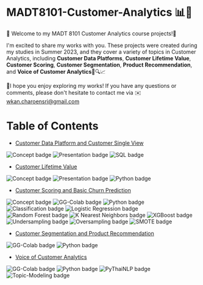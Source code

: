 # MADT8101-Customer-Analytics 📊💼 


🌟 Welcome to my MADT 8101 Customer Analytics course projects!🌟 

I'm excited to share my works with you. These projects were created during my studies in Summer 2023, and they cover a variety of topics in Customer Analytics, including **Customer Data Platforms**, **Customer Lifetime Value**, **Customer Scoring**, **Customer Segmentation**, **Product Recommendation**, and **Voice of Customer Analytics**🚀🔍📈

📍I hope you enjoy exploring my works! If you have any questions or comments, please don't hesitate to contact me via ✉️ wkan.charoensri@gmail.com 



# Table of Contents 
 - [Customer Data Platform and Customer Single View](https://github.com/Wkan19/MADT8101-Customer-Analytics/tree/main/Customer%20Data%20Platform%20and%20Customer%20Single%20View)
   
![Concept badge](https://img.shields.io/badge/-Concept-blue.svg) ![Presentation badge](https://img.shields.io/badge/-Presentation-blue.svg) ![SQL badge](https://img.shields.io/badge/-SQL-green.svg)
   
 - [Customer Lifetime Value](https://github.com/Wkan19/MADT8101-Customer-Analytics/tree/main/Customer%20Lifetime%20Value)
   
![Concept badge](https://img.shields.io/badge/-Concept-blue.svg) ![Presentation badge](https://img.shields.io/badge/-Presentation-blue.svg)  ![Python badge](https://img.shields.io/badge/-Python-green.svg)

 - [Customer Scoring and Basic Churn Prediction](https://github.com/Wkan19/MADT8101-Customer-Analytics/tree/main/Customer%20Scoring%20and%20Basic%20Churn%20Prediction)
 
![Concept badge](https://img.shields.io/badge/-Concept-blue.svg) ![GG-Colab badge](https://img.shields.io/badge/-Google--Colab-blue.svg) ![Python badge](https://img.shields.io/badge/-Python-green.svg) ![Classification badge](https://img.shields.io/badge/-Classification-orange.svg) ![Logistic Regression badge](https://img.shields.io/badge/-Logistic--Regression-orange.svg) ![Random Forest badge](https://img.shields.io/badge/-Random--Forest-orange.svg) ![K Nearest Neighbors badge](https://img.shields.io/badge/-K--Nearest--Neighbors-orange.svg) ![XGBoost badge](https://img.shields.io/badge/-XGBoost-orange.svg) 
![Undersampling badge](https://img.shields.io/badge/-Undersampling-orange.svg) ![Oversampling badge](https://img.shields.io/badge/-Oversampling-orange.svg) ![SMOTE badge](https://img.shields.io/badge/-SMOTE-orange.svg)


 - [Customer Segmentation and Product Recommendation](https://github.com/Wkan19/MADT8101-Customer-Analytics/tree/main/Customer%20Segmentation%20and%20Product%20Recommendation)

 ![GG-Colab badge](https://img.shields.io/badge/-Google--Colab-blue.svg) ![Python badge](https://img.shields.io/badge/-Python-green.svg)
   
 - [Voice of Customer Analytics](https://github.com/Wkan19/MADT8101-Customer-Analytics/tree/main/Voice%20of%20Customer%20Analytics)

 ![GG-Colab badge](https://img.shields.io/badge/-Google--Colab-blue.svg) ![Python badge](https://img.shields.io/badge/-Python-green.svg)  ![PyThaiNLP badge](https://img.shields.io/badge/-PyThaiNLP-orange.svg) ![Topic-Modeling badge](https://img.shields.io/badge/-Topic--Modeling-orange.svg)




  
